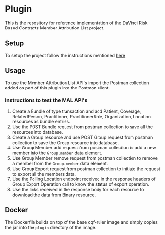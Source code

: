 # Plugin

This is the repository for reference implementation of the DaVinci Risk Based Contracts Member Attribution List project.

## Setup

To setup the project follow the instructions mentioned [here](https://github.com/DBCG/cqf-ruler#development)

## Usage

To use the Member Attribution List API's import the Postman collection added as part of this plugin into the Postman client. 

### Instructions to test the MAL API's
1. Create a Bundle of type transaction and add Patient, Coverage, RelatedPerson, Practitioner, PractitionerRole, Organization, Location resources as bundle entries. 
2. Use the POST Bundle request from postman collection to save all the resources into database.
3. Create a Group resource and use POST Group request from postman collection to save the Group resource into database.
4. Use Group Member add request from postman collection to add a new member into the `Group.member` data element.
5. Use Group Member remove request from postman collection to remove a member from the `Group.member` data element.
6. Use Group Export request from postman collection to initiate the request to export all the members data.
7. Use the Polling Location endpoint received in the response headers of Group Export Operation call to know the status of export operation.
8. Use the links received in the response body for each resource to download the data from Binary resource.


## Docker

The Dockerfile builds on top of the base cqf-ruler image and simply copies the jar into the `plugin` directory of the image.
